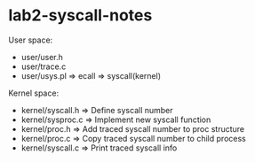 # lab2-syscall-notes

User space:

- user/user.h
- user/trace.c
- user/usys.pl => ecall => syscall(kernel)

Kernel space:

- kernel/syscall.h => Define syscall number
- kernel/sysproc.c => Implement new syscall function
- kernel/proc.h => Add traced syscall number to proc structure
- kernel/proc.c => Copy traced syscall number to child process
- kernel/syscall.c => Print traced syscall info


